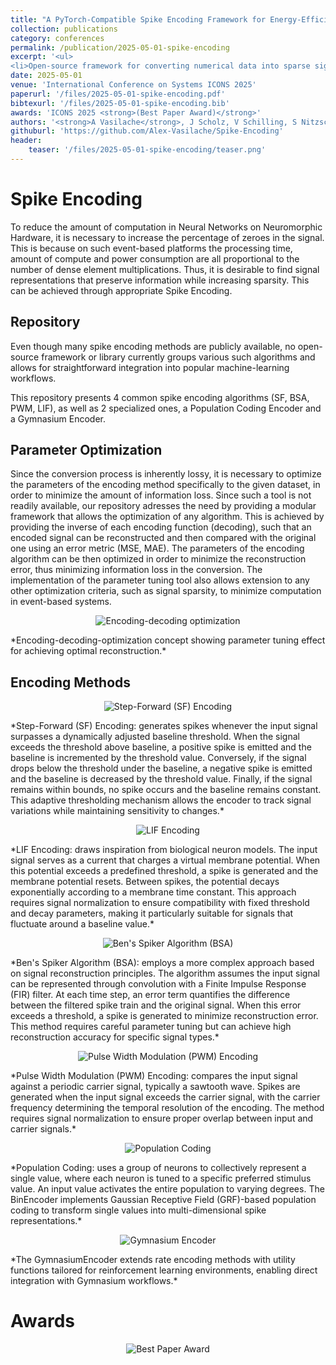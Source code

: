 ```yaml
---
title: "A PyTorch-Compatible Spike Encoding Framework for Energy-Efficient Neuromorphic Applications"
collection: publications
category: conferences
permalink: /publication/2025-05-01-spike-encoding
excerpt: '<ul>
<li>Open-source framework for converting numerical data into sparse signals.</li></ul>'
date: 2025-05-01
venue: 'International Conference on Systems ICONS 2025'
paperurl: '/files/2025-05-01-spike-encoding.pdf'
bibtexurl: '/files/2025-05-01-spike-encoding.bib'
awards: 'ICONS 2025 <strong>(Best Paper Award)</strong>'
authors: '<strong>A Vasilache</strong>, J Scholz, V Schilling, S Nitzsche, F Kaelber, J Korsch, J Becker'
githuburl: 'https://github.com/Alex-Vasilache/Spike-Encoding'
header:
    teaser: '/files/2025-05-01-spike-encoding/teaser.png'
---
```


# Spike Encoding

To reduce the amount of computation in Neural Networks on Neuromorphic Hardware, it is necessary to increase the percentage of zeroes in the signal. This is because on such event-based platforms the processing time, amount of compute and power consumption are all proportional to the number of dense element multiplications. Thus, it is desirable to find signal representations that preserve information while increasing sparsity. This can be achieved through appropriate Spike Encoding.

## Repository

Even though many spike encoding methods are publicly available, no open-source framework or library currently groups various such algorithms and allows for straightforward integration into popular machine-learning workflows.

This repository presents 4 common spike encoding algorithms (SF, BSA, PWM, LIF), as well as 2 specialized ones, a Population Coding Encoder and a Gymnasium Encoder.

## Parameter Optimization

Since the conversion process is inherently lossy, it is necessary to optimize the parameters of the encoding method specifically to the given dataset, in order to minimize the amount of information loss. Since such a tool is not readily available, our repository adresses the need by providing a modular framework that allows the optimization of any algorithm. This is achieved by providing the inverse of each encoding function (decoding), such that an encoded signal can be reconstructed and then compared with the original one using an error metric (MSE, MAE). The parameters of the encoding algorithm can be then optimized in order to minimize the reconstruction error, thus minimizing information loss in the conversion. The implementation of the parameter tuning tool also allows extension to any other optimization criteria, such as signal sparsity, to minimize computation in event-based systems.

<p align="center">
  <img src="/files/2025-05-01-spike-encoding/images/enc-dec-opt.png" alt="Encoding-decoding optimization">
</p>
*Encoding-decoding-optimization concept showing parameter tuning effect for achieving optimal reconstruction.*

## Encoding Methods

<p align="center">
  <img src="/files/2025-05-01-spike-encoding/images/sf.png" alt="Step-Forward (SF) Encoding">
</p>
*Step-Forward (SF) Encoding: generates spikes whenever the input signal surpasses a dynamically adjusted baseline threshold. When the signal exceeds the threshold above baseline, a positive spike is emitted and the baseline is incremented by the threshold value. Conversely, if the signal drops below the threshold under the baseline, a negative spike is emitted and the baseline is decreased by the threshold value. Finally, if the signal remains within bounds, no spike occurs and the baseline remains constant. This adaptive thresholding mechanism allows the encoder to track signal variations while maintaining sensitivity to changes.*

<p align="center">
  <img src="/files/2025-05-01-spike-encoding/images/lif.png" alt="LIF Encoding">
</p>
*LIF Encoding: draws inspiration from biological neuron models. The input signal serves as a current that charges a virtual membrane potential. When this potential exceeds a predefined threshold, a spike is generated and the membrane potential resets. Between spikes, the potential decays exponentially according to a membrane time constant. This approach requires signal normalization to ensure compatibility with fixed threshold and decay parameters, making it particularly suitable for signals that fluctuate around a baseline value.*

<p align="center">
  <img src="/files/2025-05-01-spike-encoding/images/bsa.png" alt="Ben's Spiker Algorithm (BSA)">
</p>
*Ben's Spiker Algorithm (BSA): employs a more complex approach based on signal reconstruction principles. The algorithm assumes the input signal can be represented through convolution with a Finite Impulse Response (FIR) filter. At each time step, an error term quantifies the difference between the filtered spike train and the original signal. When this error exceeds a threshold, a spike is generated to minimize reconstruction error. This method requires careful parameter tuning but can achieve high reconstruction accuracy for specific signal types.*

<p align="center">
  <img src="/files/2025-05-01-spike-encoding/images/pwm.png" alt="Pulse Width Modulation (PWM) Encoding">
</p>
*Pulse Width Modulation (PWM) Encoding: compares the input signal against a periodic carrier signal, typically a sawtooth wave. Spikes are generated when the input signal exceeds the carrier signal, with the carrier frequency determining the temporal resolution of the encoding. The method requires signal normalization to ensure proper overlap between input and carrier signals.*

<p align="center">
  <img src="/files/2025-05-01-spike-encoding/images/bin.png" alt="Population Coding">
</p>
*Population Coding: uses a group of neurons to collectively represent a single value, where each neuron is tuned to a specific preferred stimulus value. An input value activates the entire population to varying degrees. The BinEncoder implements Gaussian Receptive Field (GRF)-based population coding to transform single values into multi-dimensional spike representations.*

<p align="center">
  <img src="/files/2025-05-01-spike-encoding/images/gym.png" alt="Gymnasium Encoder">
</p>
*The GymnasiumEncoder extends rate encoding methods with utility functions tailored for reinforcement learning environments, enabling direct integration with Gymnasium workflows.*

# Awards
<p align="center">
  <img src="/files/2025-05-01-spike-encoding/images/bpa.png" alt="Best Paper Award">
</p>